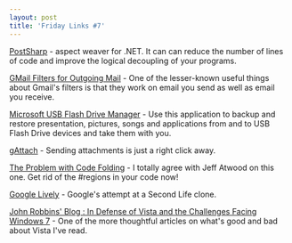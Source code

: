 ```yaml
---
layout: post
title: 'Friday Links #7'
---
```

[PostSharp](http://www.postsharp.org/) - aspect weaver for .NET. It can can reduce the number of lines of code and improve the logical decoupling of your programs.

[GMail Filters for Outgoing Mail](http://lifehacker.com/397838/useful-gmail-filters-for-outgoing-email) - One of the lesser-known useful things about Gmail's filters is that they work on email you send as well as email you receive.

[Microsoft USB Flash Drive Manager](http://www.microsoft.com/downloads/details.aspx?FamilyId=94991901-BFC4-485E-BCAE-C9DF0ACCDAAE&displaylang=en) - Use this application to backup and restore presentation, pictures, songs and applications from and to USB Flash Drive devices and take them with you.

[gAttach](http://www.downloadsquad.com/2008/07/08/sending-attachments-is-just-a-right-click-away-gattach/) - Sending attachments is just a right click away.

[The Problem with Code Folding](http://www.codinghorror.com/blog/archives/001147.html) - I totally agree with Jeff Atwood on this one. Get rid of the #regions in your code now!

[Google Lively](http://www.lively.com/html/landing.html) - Google's attempt at a Second Life clone.

[John Robbins' Blog : In Defense of Vista and the Challenges Facing Windows 7](http://www.wintellect.com/CS/blogs/jrobbins/archive/2008/07/10/in-defense-of-vista-and-the-challenges-facing-windows-7.aspx) - One of the more thoughtful articles on what's good and bad about Vista I've read.

